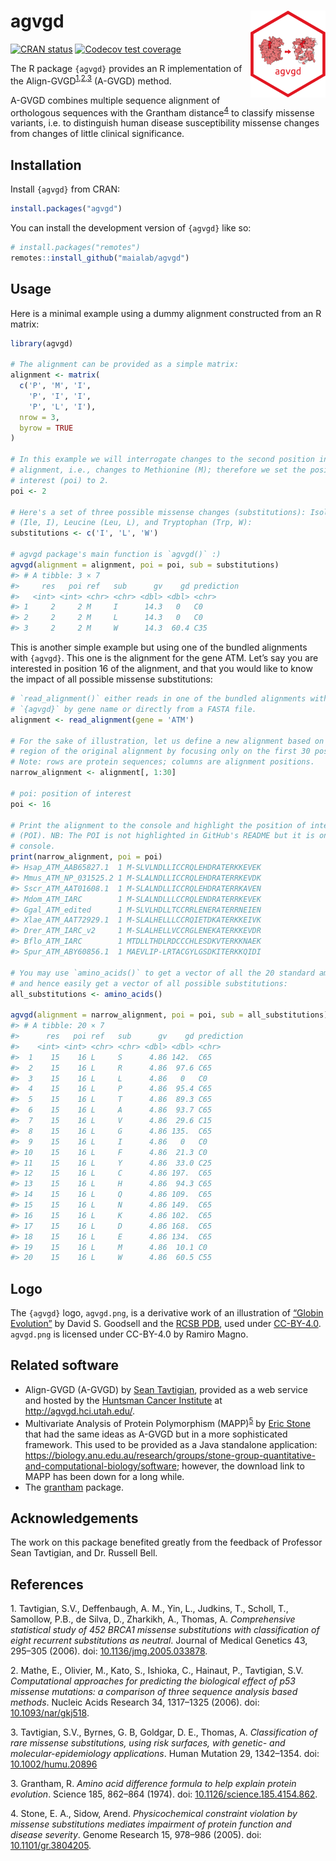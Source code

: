 
<!-- README.md is generated from README.Rmd. Please edit that file -->

# agvgd <img src='man/figures/logo.svg' align="right" height="139" />

<!-- badges: start -->

[![CRAN
status](https://www.r-pkg.org/badges/version/agvgd)](https://CRAN.R-project.org/package=agvgd)
[![Codecov test
coverage](https://codecov.io/gh/maialab/agvgd/branch/master/graph/badge.svg)](https://app.codecov.io/gh/maialab/agvgd?branch=master)
<!-- badges: end -->

The R package `{agvgd}` provides an R implementation of the
Align-GVGD<sup>[1](#1),[2](#2),[3](#3)</sup> (A-GVGD) method.

A-GVGD combines multiple sequence alignment of orthologous sequences
with the Grantham distance<sup>[4](#4)</sup> to classify missense
variants, i.e. to distinguish human disease susceptibility missense
changes from changes of little clinical significance.

## Installation

Install `{agvgd}` from CRAN:

``` r
install.packages("agvgd")
```

You can install the development version of `{agvgd}` like so:

``` r
# install.packages("remotes")
remotes::install_github("maialab/agvgd")
```

## Usage

Here is a minimal example using a dummy alignment constructed from an R
matrix:

``` r
library(agvgd)

# The alignment can be provided as a simple matrix:
alignment <- matrix(
  c('P', 'M', 'I',
    'P', 'I', 'I',
    'P', 'L', 'I'),
  nrow = 3,
  byrow = TRUE
)

# In this example we will interrogate changes to the second position in the
# alignment, i.e., changes to Methionine (M); therefore we set the position of
# interest (poi) to 2.
poi <- 2

# Here's a set of three possible missense changes (substitutions): Isoleucine
# (Ile, I), Leucine (Leu, L), and Tryptophan (Trp, W):
substitutions <- c('I', 'L', 'W')

# agvgd package's main function is `agvgd()` :)
agvgd(alignment = alignment, poi = poi, sub = substitutions)
#> # A tibble: 3 × 7
#>     res   poi ref   sub      gv    gd prediction
#>   <int> <int> <chr> <chr> <dbl> <dbl> <chr>     
#> 1     2     2 M     I      14.3   0   C0        
#> 2     2     2 M     L      14.3   0   C0        
#> 3     2     2 M     W      14.3  60.4 C35
```

This is another simple example but using one of the bundled alignments
with `{agvgd}`. This one is the alignment for the gene ATM. Let’s say
you are interested in position 16 of the alignment, and that you would
like to know the impact of all possible missense substitutions:

``` r
# `read_alignment()` either reads in one of the bundled alignments with
# `{agvgd}` by gene name or directly from a FASTA file.
alignment <- read_alignment(gene = 'ATM')

# For the sake of illustration, let us define a new alignment based on a narrow
# region of the original alignment by focusing only on the first 30 positions.
# Note: rows are protein sequences; columns are alignment positions.
narrow_alignment <- alignment[, 1:30]

# poi: position of interest
poi <- 16

# Print the alignment to the console and highlight the position of interest
# (POI). NB: The POI is not highlighted in GitHub's README but it is on the R
# console.
print(narrow_alignment, poi = poi)
#> Hsap_ATM_AAB65827.1  1 M-SLVLNDLLICCRQLEHDRATERKKEVEK
#> Mmus_ATM_NP_031525.2 1 M-SLALNDLLICCRQLEHDRATERRKEVDK
#> Sscr_ATM_AAT01608.1  1 M-SLALNDLLICCRQLEHDRATERRKAVEN
#> Mdom_ATM_IARC        1 M-SLALNDLLLCCRQLENDRATERRKEVEK
#> Ggal_ATM_edited      1 M-SLVLHDLLTCCRRLENERATERRNEIEN
#> Xlae_ATM_AAT72929.1  1 M-SLALHELLLCCRQIETDKATERKKEIVK
#> Drer_ATM_IARC_v2     1 M-SLALHELLVCCRGLENEKATERKKEVDR
#> Bflo_ATM_IARC        1 MTDLLTHDLRDCCCHLESDKVTERKKNAEK
#> Spur_ATM_ABY60856.1  1 MAEVLIP-LRTACGYLGSDKITERKKQIDI

# You may use `amino_acids()` to get a vector of all the 20 standard amino acids
# and hence easily get a vector of all possible substitutions:
all_substitutions <- amino_acids()

agvgd(alignment = narrow_alignment, poi = poi, sub = all_substitutions)
#> # A tibble: 20 × 7
#>      res   poi ref   sub      gv    gd prediction
#>    <int> <int> <chr> <chr> <dbl> <dbl> <chr>     
#>  1    15    16 L     S      4.86 142.  C65       
#>  2    15    16 L     R      4.86  97.6 C65       
#>  3    15    16 L     L      4.86   0   C0        
#>  4    15    16 L     P      4.86  95.4 C65       
#>  5    15    16 L     T      4.86  89.3 C65       
#>  6    15    16 L     A      4.86  93.7 C65       
#>  7    15    16 L     V      4.86  29.6 C15       
#>  8    15    16 L     G      4.86 135.  C65       
#>  9    15    16 L     I      4.86   0   C0        
#> 10    15    16 L     F      4.86  21.3 C0        
#> 11    15    16 L     Y      4.86  33.0 C25       
#> 12    15    16 L     C      4.86 197.  C65       
#> 13    15    16 L     H      4.86  94.3 C65       
#> 14    15    16 L     Q      4.86 109.  C65       
#> 15    15    16 L     N      4.86 149.  C65       
#> 16    15    16 L     K      4.86 102.  C65       
#> 17    15    16 L     D      4.86 168.  C65       
#> 18    15    16 L     E      4.86 134.  C65       
#> 19    15    16 L     M      4.86  10.1 C0        
#> 20    15    16 L     W      4.86  60.5 C55
```

## Logo

The `{agvgd}` logo, `agvgd.png`, is a derivative work of an illustration
of [“Globin Evolution”](https://pdb101.rcsb.org/motm/206) by David S.
Goodsell and the [RCSB PDB](https://www.rcsb.org/), used under
[CC-BY-4.0](https://creativecommons.org/licenses/by/4.0/). `agvgd.png`
is licensed under CC-BY-4.0 by Ramiro Magno.

## Related software

-   Align-GVGD (A-GVGD) by [Sean
    Tavtigian](https://uofuhealth.utah.edu/huntsman/labs/tavtigian/),
    provided as a web service and hosted by the [Huntsman Cancer
    Institute](https://healthcare.utah.edu/huntsmancancerinstitute/) at
    <http://agvgd.hci.utah.edu/>.
-   Multivariate Analysis of Protein Polymorphism
    (MAPP)<sup>[5](#5)</sup> by [Eric
    Stone](https://bdsi.anu.edu.au/people/professor-eric-stone) that had
    the same ideas as A-GVGD but in a more sophisticated framework. This
    used to be provided as a Java standalone application:
    <https://biology.anu.edu.au/research/groups/stone-group-quantitative-and-computational-biology/software>;
    however, the download link to MAPP has been down for a long while.
-   The [grantham](https://cran.r-project.org/package=grantham) package.

## Acknowledgements

The work on this package benefited greatly from the feedback of
Professor Sean Tavtigian, and Dr. Russell Bell.

## References

<a id="1">1.</a> Tavtigian, S.V., Deffenbaugh, A. M., Yin, L., Judkins,
T., Scholl, T., Samollow, P.B., de Silva, D., Zharkikh, A., Thomas, A.
*Comprehensive statistical study of 452 BRCA1 missense substitutions
with classification of eight recurrent substitutions as neutral*.
Journal of Medical Genetics 43, 295–305 (2006). doi:
[10.1136/jmg.2005.033878](https://doi.org/10.1136/jmg.2005.033878).

<a id="2">2.</a> Mathe, E., Olivier, M., Kato, S., Ishioka, C., Hainaut,
P., Tavtigian, S.V. *Computational approaches for predicting the
biological effect of p53 missense mutations: a comparison of three
sequence analysis based methods*. Nucleic Acids Research 34, 1317–1325
(2006). doi: [10.1093/nar/gkj518](https://doi.org/10.1093/nar/gkj518).

<a id="3">3.</a> Tavtigian, S.V., Byrnes, G. B, Goldgar, D. E., Thomas,
A. *Classification of rare missense substitutions, using risk surfaces,
with genetic- and molecular-epidemiology applications*. Human Mutation
29, 1342–1354. doi:
[10.1002/humu.20896](https://doi.org/10.1002/humu.20896)

<a id="3">3.</a> Grantham, R. *Amino acid difference formula to help
explain protein evolution*. Science 185, 862–864 (1974). doi:
[10.1126/science.185.4154.862](https://doi.org/10.1126/science.185.4154.862).

<a id="4">4.</a> Stone, E. A., Sidow, Arend. *Physicochemical constraint
violation by missense substitutions mediates impairment of protein
function and disease severity*. Genome Research 15, 978–986 (2005). doi:
[10.1101/gr.3804205](https://doi.org/10.1101/gr.3804205).
